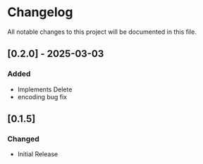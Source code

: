 # Changelog

All notable changes to this project will be documented in this file.

## [0.2.0] - 2025-03-03
### Added
- Implements Delete
- encoding bug fix

## [0.1.5]
### Changed
- Initial Release